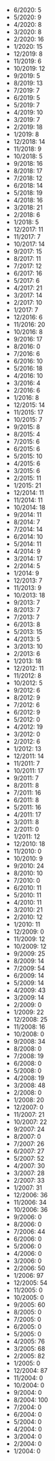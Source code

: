 *  6/2020: 5
*  5/2020: 9
*  4/2020: 8
*  3/2020: 8
*  2/2020: 16
*  1/2020: 15
*  12/2019: 8
*  11/2019: 6
*  10/2019: 12
*  9/2019: 5
*  8/2019: 13
*  7/2019: 7
*  6/2019: 5
*  5/2019: 7
*  4/2019: 10
*  3/2019: 7
*  2/2019: 18
*  1/2019: 8
*  12/2018: 14
*  11/2018: 9
*  10/2018: 5
*  9/2018: 16
*  8/2018: 17
*  7/2018: 12
*  6/2018: 14
*  5/2018: 19
*  4/2018: 16
*  3/2018: 21
*  2/2018: 6
*  1/2018: 5
*  12/2017: 11
*  11/2017: 7
*  10/2017: 14
*  9/2017: 15
*  8/2017: 11
*  7/2017: 12
*  6/2017: 16
*  5/2017: 6
*  4/2017: 21
*  3/2017: 14
*  2/2017: 10
*  1/2017: 7
*  12/2016: 6
*  11/2016: 20
*  10/2016: 8
*  9/2016: 17
*  8/2016: 0
*  7/2016: 6
*  6/2016: 10
*  5/2016: 18
*  4/2016: 10
*  3/2016: 4
*  2/2016: 6
*  1/2016: 8
*  12/2015: 14
*  11/2015: 17
*  10/2015: 7
*  9/2015: 8
*  8/2015: 4
*  7/2015: 6
*  6/2015: 6
*  5/2015: 10
*  4/2015: 6
*  3/2015: 6
*  2/2015: 11
*  1/2015: 21
*  12/2014: 11
*  11/2014: 11
*  10/2014: 18
*  9/2014: 11
*  8/2014: 7
*  7/2014: 14
*  6/2014: 10
*  5/2014: 11
*  4/2014: 9
*  3/2014: 17
*  2/2014: 5
*  1/2014: 9
*  12/2013: 7
*  11/2013: 9
*  10/2013: 18
*  9/2013: 7
*  8/2013: 7
*  7/2013: 7
*  6/2013: 8
*  5/2013: 15
*  4/2013: 5
*  3/2013: 10
*  2/2013: 6
*  1/2013: 18
*  12/2012: 11
*  11/2012: 8
*  10/2012: 5
*  9/2012: 6
*  8/2012: 9
*  7/2012: 6
*  6/2012: 9
*  5/2012: 0
*  4/2012: 19
*  3/2012: 0
*  2/2012: 6
*  1/2012: 13
*  12/2011: 14
*  11/2011: 7
*  10/2011: 17
*  9/2011: 7
*  8/2011: 8
*  7/2011: 16
*  6/2011: 8
*  5/2011: 16
*  4/2011: 17
*  3/2011: 8
*  2/2011: 0
*  1/2011: 12
*  12/2010: 18
*  11/2010: 0
*  10/2010: 9
*  9/2010: 24
*  8/2010: 10
*  7/2010: 0
*  6/2010: 11
*  5/2010: 11
*  4/2010: 11
*  3/2010: 21
*  2/2010: 12
*  1/2010: 11
*  12/2009: 0
*  11/2009: 12
*  10/2009: 12
*  9/2009: 25
*  8/2009: 14
*  7/2009: 54
*  6/2009: 14
*  5/2009: 14
*  4/2009: 43
*  3/2009: 14
*  2/2009: 0
*  1/2009: 22
*  12/2008: 25
*  11/2008: 16
*  10/2008: 0
*  9/2008: 34
*  8/2008: 0
*  7/2008: 19
*  6/2008: 0
*  5/2008: 0
*  4/2008: 19
*  3/2008: 48
*  2/2008: 0
*  1/2008: 20
*  12/2007: 0
*  11/2007: 21
*  10/2007: 22
*  9/2007: 24
*  8/2007: 0
*  7/2007: 26
*  6/2007: 27
*  5/2007: 52
*  4/2007: 30
*  3/2007: 28
*  2/2007: 33
*  1/2007: 31
*  12/2006: 36
*  11/2006: 34
*  10/2006: 36
*  9/2006: 0
*  8/2006: 0
*  7/2006: 44
*  6/2006: 0
*  5/2006: 0
*  4/2006: 0
*  3/2006: 0
*  2/2006: 50
*  1/2006: 97
*  12/2005: 54
*  11/2005: 0
*  10/2005: 0
*  9/2005: 60
*  8/2005: 0
*  7/2005: 0
*  6/2005: 0
*  5/2005: 0
*  4/2005: 76
*  3/2005: 68
*  2/2005: 82
*  1/2005: 0
*  12/2004: 87
*  11/2004: 0
*  10/2004: 0
*  9/2004: 0
*  8/2004: 100
*  7/2004: 0
*  6/2004: 0
*  5/2004: 0
*  4/2004: 0
*  3/2004: 0
*  2/2004: 0
*  1/2004: 0